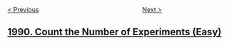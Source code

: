 <!--|This file generated by command(leetcode description); DO NOT EDIT.    |-->
<!--+----------------------------------------------------------------------+-->
<!--|@author    awesee <openset.wang@gmail.com>                           |-->
<!--|@link      https://github.com/awesee                                 |-->
<!--|@home      https://github.com/awesee/leetcode                        |-->
<!--+----------------------------------------------------------------------+-->

[< Previous](../maximum-number-of-people-that-can-be-caught-in-tag "Maximum Number of People That Can Be Caught in Tag")
　　　　　　　　　　　　　　　　
[Next >](../find-the-middle-index-in-array "Find the Middle Index in Array")

## [1990. Count the Number of Experiments (Easy)](https://leetcode.com/problems/count-the-number-of-experiments "统计实验的数量")


